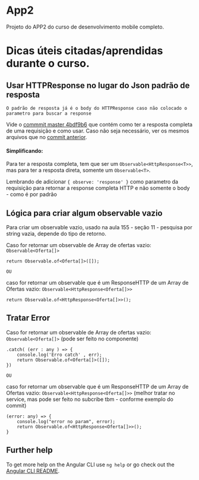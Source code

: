 # App2

Projeto do APP2 do curso de desenvolvimento mobile completo.

# Dicas úteis citadas/aprendidas durante o curso.

## Usar HTTPResponse no lugar do Json padrão de resposta

    O padrão de resposta já é o body do HTTPResponse caso não colocado o parametro para buscar a response

Vide o [commmit master 4bdf9b6](https://github.com/CarlosDv93/web-es6-ts-angular/commit/4bdf9b6b51eb71915c45e812eb05d5b9b0f64c91) que contém como ter a resposta completa de uma requisição e como usar. 
Caso não seja necessário, ver os mesmos arquivos que no [commit anterior](https://github.com/CarlosDv93/web-es6-ts-angular/tree/271f395d0269a0e55d7e4cee89e1156c3d0ac07c).

#### Simplificando: 

Para ter a resposta completa, tem que ser um `Observable<HttpResponse<T>>`, mas para ter a resposta direta, somente um `Observable<T>`.

Lembrando de adicionar `{ observe: 'response' }` como parametro da requisição para retornar a response completa HTTP e não somente o body - como é por padrão

## Lógica para criar algum observable vazio

Para criar um observable vazio, usado na aula 155 - seção 11 - pesquisa por string vazia, depende do tipo de retorno. 

Caso for retornar um observable de Array de ofertas vazio: `Observable<Oferta[]>` 
   
    return Observable.of<Oferta[]>([]);

`OU` 

caso for retornar um observable que é um ResponseHTTP de um Array de Ofertas vazio: `Observable<HttpResponse<Oferta[]>>`

    return Observable.of<HttpResponse<Oferta[]>>(); 

## Tratar Error

Caso for retornar um observable de Array de ofertas vazio: `Observable<Oferta[]>` (pode ser feito no componente)
   
    .catch( (err : any ) => {
        console.log('Erro catch' , err);
        return Observable.of<Oferta[]>([]);
    })

`OU` 

caso for retornar um observable que é um ResponseHTTP de um Array de Ofertas vazio: `Observable<HttpResponse<Oferta[]>>` (melhor tratar no service, mas pode ser feito no subcribe tbm - conforme exemplo do commit)

    (error: any) => {
        console.log("error no param", error);
        return Observable.of<HttpResponse<Oferta[]>>();
    }

## Further help

To get more help on the Angular CLI use `ng help` or go check out the [Angular CLI README](https://github.com/angular/angular-cli/blob/master/README.md).
